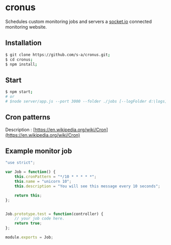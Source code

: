 # cronus
Schedules custom monitoring jobs and servers a [socket.io](http://socket.io/) connected monitoring website.


## Installation
```bash
$ git clone https://github.com/s-a/cronus.git;
$ cd cronus;
$ npm install;
```

## Start
```bash
$ npm start;
# or
# $node server/app.js --port 3000 --folder ./jobs [--logFolder d:\logs];
```

## Cron patterns
Description : [https://en.wikipedia.org/wiki/Cron](https://en.wikipedia.org/wiki/Cron)

## Example monitor job
```javascript
"use strict";

var Job = function() {
	this.cronPattern = "*/10 * * * * *";
	this.name = "unicorn 10";
	this.description = "You will see this message every 10 seconds";

	return this;
};


Job.prototype.test = function(controller) {
	// your job code here.
	return true;
};

module.exports = Job;
```